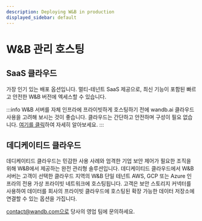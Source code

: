 ```yaml
---
description: Deploying W&B in production
displayed_sidebar: default
---
```


# W&B 관리 호스팅

## SaaS 클라우드

가장 인기 있는 배포 옵션입니다. 멀티-테넌트 SaaS 제공으로, 최신 기능이 포함된 빠르고 안전한 W&B 버전에 엑세스할 수 있습니다.

:::info
W&B 서버를 자체 인프라에 프라이빗하게 호스팅하기 전에 wandb.ai 클라우드 사용을 고려해 보시는 것이 좋습니다. 클라우드는 간단하고 안전하며 구성이 필요 없습니다. [여기를 클릭](../../../quickstart.md)하여 자세히 알아보세요.
:::

## 데디케이티드 클라우드

데디케이티드 클라우드는 민감한 사용 사례와 엄격한 기업 보안 제어가 필요한 조직을 위해 W&B에서 제공하는 완전 관리형 솔루션입니다. 데디케이티드 클라우드에서 W&B 서버는 고객이 선택한 클라우드 지역의 W&B 단일 테넌트 AWS, GCP 또는 Azure 인프라의 전용 가상 프라이빗 네트워크에 호스팅됩니다. 고객은 보안 스토리지 커넥터를 사용하여 데이터를 회사의 프라이빗 클라우드에 호스팅된 확장 가능한 데이터 저장소에 연결할 수 있는 옵션을 가집니다.

contact@wandb.com으로 당사의 영업 팀에 문의하세요.